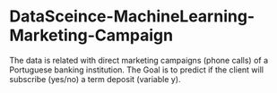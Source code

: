 # DataSceince-MachineLearning-Marketing-Campaign
The data is related with direct marketing campaigns (phone calls) of a Portuguese banking institution. The Goal is to predict if the client will subscribe (yes/no) a term deposit (variable y).
